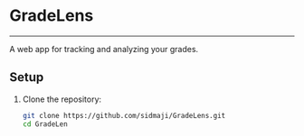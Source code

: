 # GradeLens
---
A web app for tracking and analyzing your grades.

## Setup
1. Clone the repository:
   ```bash
   git clone https://github.com/sidmaji/GradeLens.git
   cd GradeLen